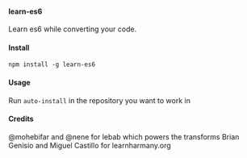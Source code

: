 #### learn-es6

Learn es6 while converting your code.

<gif-here>

#### Install

`npm install -g learn-es6`

#### Usage

Run `auto-install` in the repository you want to work in

#### Credits

@mohebifar and @nene for lebab which powers the transforms
Brian Genisio and Miguel Castillo for learnharmany.org
